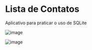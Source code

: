 # Lista de Contatos

Aplicativo para praticar o uso de SQLite

![image](https://user-images.githubusercontent.com/38586541/127935636-51d66887-da12-45ae-9ed6-05a5a05b6d11.png)

![image](https://user-images.githubusercontent.com/38586541/127935835-a4bcb17f-375b-4d90-b8ed-f70c0a5b85d7.png)
